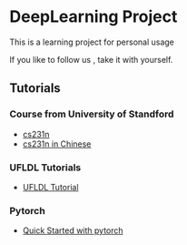 # DeepLearning Project

This is a learning project for personal usage

If you like to follow us , take it with yourself.
## Tutorials

### Course from University of Standford
- [cs231n](https://cs231n.github.io/)
- [cs231n in Chinese](https://zhuanlan.zhihu.com/p/21930884)
### UFLDL Tutorials
- [UFLDL Tutorial](http://ufldl.stanford.edu/tutorial/)

### Pytorch
- [Quick Started with pytorch](https://pytorch.org/tutorials/beginner/basics/buildmodel_tutorial.html)